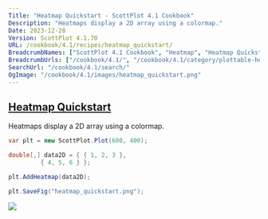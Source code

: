 ```yaml
---
Title: "Heatmap Quickstart - ScottPlot 4.1 Cookbook"
Description: "Heatmaps display a 2D array using a colormap."
Date: 2023-12-28
Version: ScottPlot 4.1.70
URL: /cookbook/4.1/recipes/heatmap_quickstart/
BreadcrumbNames: ["ScottPlot 4.1 Cookbook", "Heatmap", "Heatmap Quickstart"]
BreadcrumbUrls: ["/cookbook/4.1/", "/cookbook/4.1/category/plottable-heatmap", "/cookbook/4.1/recipes/heatmap_quickstart/"]
SearchUrl: "/cookbook/4.1/search/"
OgImage: "/cookbook/4.1/images/heatmap_quickstart.png"
---
```


<h2><a id='heatmap-quickstart' href='/cookbook/4.1/recipes/heatmap_quickstart/'>Heatmap Quickstart</a></h2>

Heatmaps display a 2D array using a colormap.

```cs
var plt = new ScottPlot.Plot(600, 400);

double[,] data2D = { { 1, 2, 3 },
         { 4, 5, 6 } };

plt.AddHeatmap(data2D);

plt.SaveFig("heatmap_quickstart.png");
```

<img src='../../images/heatmap_quickstart.png' class='d-block mx-auto my-5' />



